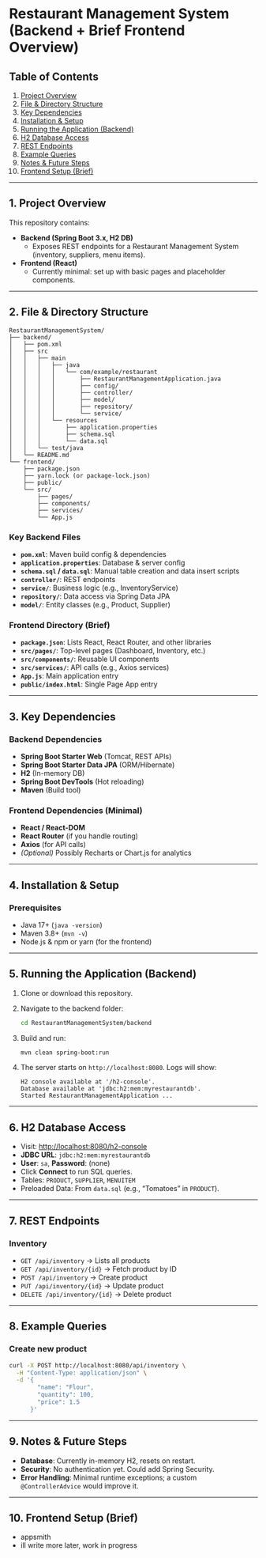 # Restaurant Management System (Backend + Brief Frontend Overview)

## Table of Contents

1. [Project Overview](#project-overview)
2. [File & Directory Structure](#file--directory-structure)
3. [Key Dependencies](#key-dependencies)
4. [Installation & Setup](#installation--setup)
5. [Running the Application (Backend)](#running-the-application-backend)
6. [H2 Database Access](#h2-database-access)
7. [REST Endpoints](#rest-endpoints)
8. [Example Queries](#example-queries)
9. [Notes & Future Steps](#notes--future-steps)
10. [Frontend Setup (Brief)](#frontend-setup-brief)

---

## 1. Project Overview

This repository contains:

- **Backend (Spring Boot 3.x, H2 DB)**
  - Exposes REST endpoints for a Restaurant Management System (inventory, suppliers, menu items).
- **Frontend (React)**
  - Currently minimal: set up with basic pages and placeholder components.

---

## 2. File & Directory Structure

```
RestaurantManagementSystem/
├── backend/
│   ├── pom.xml
│   ├── src
│   │   ├── main
│   │   │   ├── java
│   │   │   │   └── com/example/restaurant
│   │   │   │       ├── RestaurantManagementApplication.java
│   │   │   │       ├── config/
│   │   │   │       ├── controller/
│   │   │   │       ├── model/
│   │   │   │       ├── repository/
│   │   │   │       └── service/
│   │   │   └── resources
│   │   │       ├── application.properties
│   │   │       ├── schema.sql
│   │   │       └── data.sql
│   │   └── test/java
│   └── README.md
└── frontend/
    ├── package.json
    ├── yarn.lock (or package-lock.json)
    ├── public/
    └── src/
        ├── pages/
        ├── components/
        ├── services/
        └── App.js
```

### Key Backend Files
- **`pom.xml`**: Maven build config & dependencies
- **`application.properties`**: Database & server config
- **`schema.sql` / `data.sql`**: Manual table creation and data insert scripts
- **`controller/`**: REST endpoints
- **`service/`**: Business logic (e.g., InventoryService)
- **`repository/`**: Data access via Spring Data JPA
- **`model/`**: Entity classes (e.g., Product, Supplier)

### Frontend Directory (Brief)
- **`package.json`**: Lists React, React Router, and other libraries
- **`src/pages/`**: Top-level pages (Dashboard, Inventory, etc.)
- **`src/components/`**: Reusable UI components
- **`src/services/`**: API calls (e.g., Axios services)
- **`App.js`**: Main application entry
- **`public/index.html`**: Single Page App entry

---

## 3. Key Dependencies

### Backend Dependencies
- **Spring Boot Starter Web** (Tomcat, REST APIs)
- **Spring Boot Starter Data JPA** (ORM/Hibernate)
- **H2** (In-memory DB)
- **Spring Boot DevTools** (Hot reloading)
- **Maven** (Build tool)

### Frontend Dependencies (Minimal)
- **React / React-DOM**
- **React Router** (if you handle routing)
- **Axios** (for API calls)
- *(Optional)* Possibly Recharts or Chart.js for analytics

---

## 4. Installation & Setup

### Prerequisites
- Java 17+ (`java -version`)
- Maven 3.8+ (`mvn -v`)
- Node.js & npm or yarn (for the frontend)

---

## 5. Running the Application (Backend)

1. Clone or download this repository.
2. Navigate to the backend folder:
   ```sh
   cd RestaurantManagementSystem/backend
   ```
3. Build and run:
   ```sh
   mvn clean spring-boot:run
   ```
   
4. The server starts on `http://localhost:8080`. Logs will show:
   ```
   H2 console available at '/h2-console'.
   Database available at 'jdbc:h2:mem:myrestaurantdb'.
   Started RestaurantManagementApplication ...
   ```

---

## 6. H2 Database Access

- Visit: [http://localhost:8080/h2-console](http://localhost:8080/h2-console)
- **JDBC URL**: `jdbc:h2:mem:myrestaurantdb`
- **User**: `sa`, **Password**: (none)
- Click **Connect** to run SQL queries.
- Tables: `PRODUCT`, `SUPPLIER`, `MENUITEM`
- Preloaded Data: From `data.sql` (e.g., “Tomatoes” in `PRODUCT`).

---

## 7. REST Endpoints

### Inventory
- `GET /api/inventory` → Lists all products
- `GET /api/inventory/{id}` → Fetch product by ID
- `POST /api/inventory` → Create product
- `PUT /api/inventory/{id}` → Update product
- `DELETE /api/inventory/{id}` → Delete product

---

## 8. Example Queries

### Create new product
```sh
curl -X POST http://localhost:8080/api/inventory \
  -H "Content-Type: application/json" \
  -d '{
        "name": "Flour",
        "quantity": 100,
        "price": 1.5
      }'
```
---

## 9. Notes & Future Steps

- **Database**: Currently in-memory H2, resets on restart.
- **Security**: No authentication yet. Could add Spring Security.
- **Error Handling**: Minimal runtime exceptions; a custom `@ControllerAdvice` would improve it.

---

## 10. Frontend Setup (Brief)

- appsmith
- ill write more later, work in progress